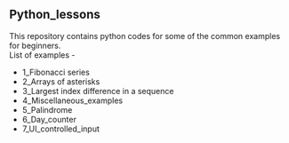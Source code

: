 ## Python_lessons

This repository contains python codes for some of the common examples for beginners.  
List of examples - 

* 1_Fibonacci series
* 2_Arrays of asterisks
* 3_Largest index difference in a sequence
* 4_Miscellaneous_examples
* 5_Palindrome
* 6_Day_counter
* 7_UI_controlled_input
